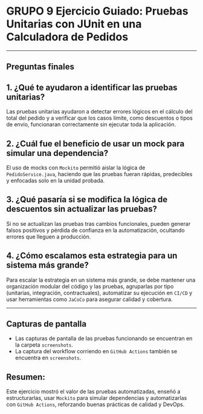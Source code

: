 # GRUPO 9 Ejercicio Guiado: Pruebas Unitarias con JUnit en una Calculadora de Pedidos

----------------

## Preguntas finales

## 1. ¿Qué te ayudaron a identificar las pruebas unitarias?

Las pruebas unitarias ayudaron a detectar errores lógicos en el cálculo del total del pedido y a verificar que los casos límite, como descuentos o tipos de envío, funcionaran correctamente sin ejecutar toda la aplicación.

## 2. ¿Cuál fue el beneficio de usar un mock para simular una dependencia?

El uso de mocks con `Mockito` permitió aislar la lógica de `PedidoService.java`, haciendo que las pruebas fueran rápidas, predecibles y enfocadas solo en la unidad probada.

## 3. ¿Qué pasaría si se modifica la lógica de descuentos sin actualizar las pruebas?

Si no se actualizan las pruebas tras cambios funcionales, pueden generar falsos positivos y pérdida de confianza en la automatización, ocultando errores que lleguen a producción.

## 4. ¿Cómo escalamos esta estrategia para un sistema más grande?

Para escalar la estrategia en un sistema más grande, se debe mantener una organización modular del código y las pruebas, agruparlas por tipo (unitarias, integración, contractuales), automatizar su ejecución en `CI/CD` y usar herramientas como `JaCoCo` para asegurar calidad y cobertura.

----------------

## Capturas de pantalla
- Las capturas de pantalla de las pruebas funcionando se encuentran en la carpeta `screenshots`.
- La captura del workflow corriendo en `GitHub Actions` también se encuentra en `screenshots`.

## Resumen:
Este ejercicio mostró el valor de las pruebas automatizadas, enseñó a estructurarlas, usar `Mockito` para simular dependencias y automatizarlas con `GitHub Actions`, reforzando buenas prácticas de calidad y DevOps.
